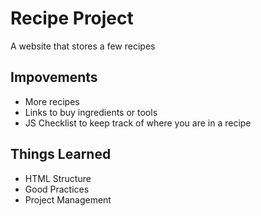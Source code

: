 # Recipe Project

A website that stores a few recipes

## Impovements

- More recipes
- Links to buy ingredients or tools
- JS Checklist to keep track of where you are in a recipe

## Things Learned

- HTML Structure
- Good Practices
- Project Management